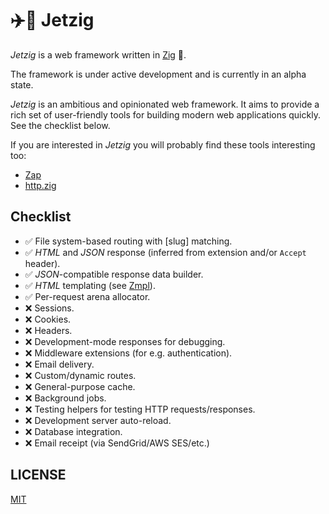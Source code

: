 # :airplane::lizard: Jetzig

_Jetzig_ is a web framework written in [Zig](https://ziglang.org) :lizard:.

The framework is under active development and is currently in an alpha state.

_Jetzig_ is an ambitious and opinionated web framework. It aims to provide a rich set of user-friendly tools for building modern web applications quickly. See the checklist below.

If you are interested in _Jetzig_ you will probably find these tools interesting too:

* [Zap](https://github.com/zigzap/zap)
* [http.zig](https://github.com/karlseguin/http.zig)

## Checklist

* :white_check_mark: File system-based routing with [slug] matching.
* :white_check_mark: _HTML_ and _JSON_ response (inferred from extension and/or `Accept` header).
* :white_check_mark: _JSON_-compatible response data builder.
* :white_check_mark: _HTML_ templating (see [Zmpl](https://github.com/bobf/zmpl)).
* :white_check_mark: Per-request arena allocator.
* :x: Sessions.
* :x: Cookies.
* :x: Headers.
* :x: Development-mode responses for debugging.
* :x: Middleware extensions (for e.g. authentication).
* :x: Email delivery.
* :x: Custom/dynamic routes.
* :x: General-purpose cache.
* :x: Background jobs.
* :x: Testing helpers for testing HTTP requests/responses.
* :x: Development server auto-reload.
* :x: Database integration.
* :x: Email receipt (via SendGrid/AWS SES/etc.)

## LICENSE

[MIT](LICENSE)
